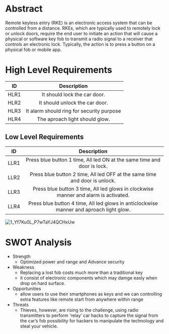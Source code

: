 # Abstract
Remote keyless entry (RKE) is an electronic access system that can be controlled from a distance. RKEs, which are typically used to remotely lock or unlock doors, require the end user to initiate an action that will cause a physical or software key fob to transmit a radio signal to a receiver that controls an electronic lock. Typically, the action is to press a button on a physical fob or mobile app.

# High Level Requirements
|ID	 | Description                                            |	
|:--:|:------------------------------------------------------:|
|HLR1| It should lock the car door.
|HLR2| It should unlock the car door.	
|HLR3| It alarm should ring for security purpose 	
|HLR4| The aproach light should glow.

                            
## Low Level Requirements
| ID |    Description                                                                                                                      |
|:--:|:-----------------------------------------------------------------------------------------------------------------------------------:|
|LLR1|  Press blue button 1 time, All led ON at the same time and door is lock.                                                                              
|LLR2| Press blue button 2 time, All led OFF at the same time and door is unlock.                                                                                                 
|LLR3| Press blue button 3 time, All led  glows in clockwise manner  and alarm is activated.         
|LLR4|  Press blue button 4 time, All led glows in anticlockwise manner and aproach light glow.                                                                                      
 

![1_Yf7Ku0L_P7wTaYJ4QCHxUw](https://user-images.githubusercontent.com/98872208/157809021-00eca78f-48f9-41b6-b145-8d0152f5bd8f.png)

# SWOT Analysis
   * Strength 
     * Optimized power and range and Advance security
   * Weakness
	   * Replacing a lost fob costs much more than a traditional key
	   * it consist of electronic components which may damge easly when drop on hard surface.
   * Opportunities
	   * allow users to use their smartphones as keys and we can controlling extra features like remote start from anywhere within range
   * Threats
	   * Thieves, however, are rising to the challenge, using radio transmitters to perform ‘relay’ car hacks to capture the signal from the car’s fob 
       possibility for hackers to manipulate the technology and steal your vehicle.
